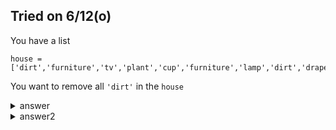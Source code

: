Tried on 6/12(o)
---

You have a list

```
house = ['dirt','furniture','tv','plant','cup','furniture','lamp','dirt','drapes','sofa','computer','dirt']
```

You want to remove all ```'dirt'``` in the ```house```

<details>
  <summary>answer</summary>
  
  ```py
  while "dirt" in house:
      house.remove("dirt")
  print(house)
  ```
</details>

<details>
  <summary>answer2</summary>
  
  ```py
  while True:
      if "dirt" in house:
          house.remove("dirt")
      else:
          break
  print(house)
  ```
  
</details>
